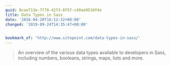 ```yaml
---
guid: 0cae713e-7f78-42f3-8f5f-c49ae953df4e
title: Data Types in Sass
date: '2016-04-20T16:12:32+00:00'
changed: '2019-09-24T14:35:47+00:00'


bookmark_of: 'http://www.sitepoint.com/data-types-in-sass/'
---
```



<blockquote>An overview of the various data types available to developers in Sass, including numbers, booleans, strings, maps, lists and more.</blockquote>
